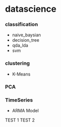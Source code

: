 # datascience

### classification
- naive_baysian
- decision_tree
- qda_lda
- svm

### clustering
- K-Means

### PCA

### TimeSeries
- ARMA Model

TEST 1
TEST 2
